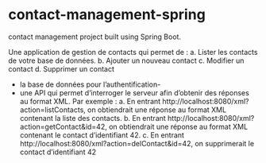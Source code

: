 # contact-management-spring
contact management project built using Spring Boot.

Une application de gestion de contacts qui permet de :
a. Lister les contacts de votre base de données.
b. Ajouter un nouveau contact
c. Modifier un contact
d. Supprimer un contact

- la base de données pour l’authentification-
- une API qui permet d’interroger le serveur afin d’obtenir des réponses au format XML. Par exemple :
a. En entrant http://localhost:8080/xml?action=listContacts, on obtiendrait une réponse
au format XML contenant la liste des contacts.
b. En entrant http://localhost:8080/xml?action=getContact&id=42, on obtiendrait une
réponse au format XML contenant le contact d’identifiant 42.
c. En entrant http://localhost:8080/xml?action=delContact&id=42, on supprimerait le
contact d’identifiant 42

